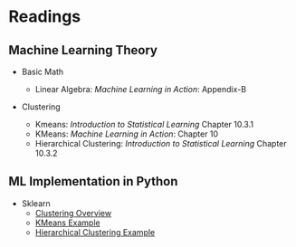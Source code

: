 # Readings

## Machine Learning Theory

* Basic Math
	* Linear Algebra: *Machine Learning in Action*: Appendix-B

* Clustering
	* Kmeans: *Introduction to Statistical Learning* Chapter 10.3.1
	* KMeans: *Machine Learning in Action*: Chapter 10
	* Hierarchical Clustering: *Introduction to Statistical Learning* Chapter 10.3.2

## ML Implementation in Python

* Sklearn
	* [Clustering Overview](http://scikit-learn.org/stable/modules/clustering.html#)
	* [KMeans Example](http://scikit-learn.org/stable/tutorial/statistical_inference/unsupervised_learning.html#k-means-clustering)
	* [Hierarchical Clustering Example](http://scikit-learn.org/stable/tutorial/statistical_inference/unsupervised_learning.html#hierarchical-agglomerative-clustering-ward)
